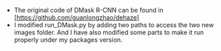 - The original code of DMask R-CNN can be found in [https://github.com/guanlongzhao/dehaze]
- I modified run_DMask.py by adding two paths to access the two new images folder. And I have also modified some parts to make it run properly under my packages version.
